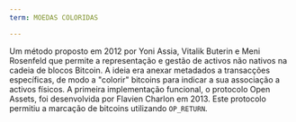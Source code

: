 ```yaml
---
term: MOEDAS COLORIDAS

---
```

Um método proposto em 2012 por Yoni Assia, Vitalik Buterin e Meni Rosenfeld que permite a representação e gestão de activos não nativos na cadeia de blocos Bitcoin. A ideia era anexar metadados a transacções específicas, de modo a "colorir" bitcoins para indicar a sua associação a activos físicos. A primeira implementação funcional, o protocolo Open Assets, foi desenvolvida por Flavien Charlon em 2013. Este protocolo permitiu a marcação de bitcoins utilizando `OP_RETURN`.